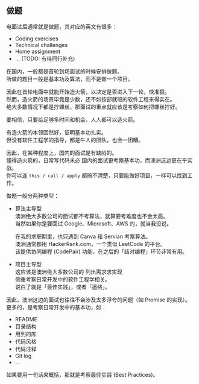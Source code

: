 ## 做题

电面过后通常就是做题，其对应的英文有很多：

* Coding exercises
* Technical challenges
* Home assignment
* ... (TODO: 有待同行补充)

在国内，一般都是首轮到场面试的时候安排做题。  
所做的题目一般是基本功及算法，而不是做一个项目。


因此在首轮电面中就能开始造火箭，以决定是否进入下一轮，快准狠。  
然而，造火箭的场景毕竟是少数，还不如按部就班的软件工程来得实在。  
绝大多数情况下都是拧螺丝，那面试的重点就应该是考察如何把螺丝拧好。

要相信，只要给足够多时间和机会，人人都可以造火箭。

有造火箭的本领固然好，证明基本功扎实。  
但没有软件工程学的指导，都是牛人的团队，也会一团糟。

因此，在某种程度上，国内的面试是有缺陷的。  
懂得造火箭的，日常写代码未必
国内的面试更考察基本功，而澳洲这边更在乎实战。  
你可以连 `this / call / apply` 都搞不清楚，只要能做好项目，一样可以找到工作。

做题一般分两种类型：

* 算法主导型  
  澳洲绝大多数公司的面试都不考算法，就算要考难度也不会太高。  
  当然如果你是要面试 Google、Microsoft、AWS 的，就当我没说。  

  在我的求职期里，也只遇到 Canva 和 Servian 考察算法。  
  澳洲通常都用 HackerRank.com，一个类似 LeetCode 的平台。  
  该提供协同编程 (CodePair) 功能，在之后的「结对编程」环节非常有用。

* 项目主导型  
  这应该是澳洲绝大多数公司的
  列出需求求实现  
  侧重考察日常开发中的软件工程学相关。  
  说白了就是「最佳实践」，或者「逼格」。  

因此，澳洲这边的面试也往往不会涉及太多浮夸的问题（如 Promise 的实现）。
更多的，是考察日常开发中的基本功，如：

* README
* 目录结构
* 用到的库
* 代码风格
* 代码注释
* Git log
* ...

如果要用一句话来概括，那就是考察最佳实践 (Best Practices)。
